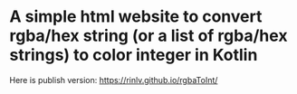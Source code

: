 # A simple html website to convert rgba/hex string (or a list of rgba/hex strings) to color integer in Kotlin

Here is publish version: https://rinlv.github.io/rgbaToInt/
